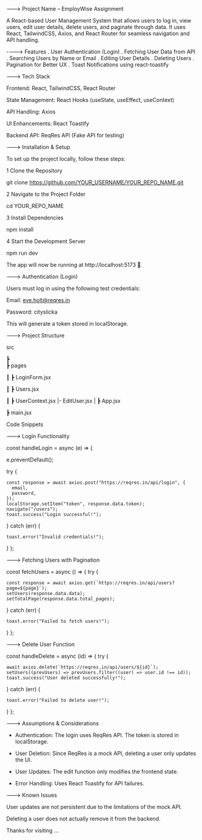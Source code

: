 ---> Project Name – EmployWise Assignment


A React-based User Management System that allows users to log in, view users, edit user details, delete users, and paginate through data. It uses React, TailwindCSS, Axios, and React Router for seamless navigation and API handling.





----> Features
. User Authentication (Login)
. Fetching User Data from API
. Searching Users by Name or Email
. Editing User Details
. Deleting Users
. Pagination for Better UX
. Toast Notifications using react-toastify



---> Tech Stack

Frontend: React, TailwindCSS, React Router

State Management: React Hooks (useState, useEffect, useContext)

API Handling: Axios

UI Enhancements: React Toastify

Backend API: ReqRes API (Fake API for testing)


---> Installation & Setup


To set up the project locally, follow these steps:

1️ Clone the Repository


git clone https://github.com/YOUR_USERNAME/YOUR_REPO_NAME.git


2️  Navigate to the Project Folder


cd YOUR_REPO_NAME


3️ Install Dependencies


npm install


4️ Start the Development Server

npm run dev

The app will now be running at http://localhost:5173 🚀.

---> Authentication (Login)

Users must log in using the following test credentials:


Email: eve.holt@reqres.in

Password: cityslicka

This will generate a token stored in localStorage.

---> Project Structure


 src
 
 ┣  
 ┣  pages
 
 ┃ ┣  LoginForm.jsx
 
 ┃ ┣  Users.jsx
 
 ┃ ┣  UserContext.jsx
   |- EditUser.jsx
 |
 ┣  App.jsx
 
 ┣  main.jsx


  Code Snippets


---> Login Functionality


const handleLogin = async (e) => {

  e.preventDefault();
  
  try {
  
    const response = await axios.post("https://reqres.in/api/login", {
      email,
      password,
    });
    localStorage.setItem("token", response.data.token);
    navigate("/users");
    toast.success("Login successful!");
    
  }
  catch (err) {
  
    toast.error("Invalid credentials!");
  }
};

---> Fetching Users with Pagination

const fetchUsers = async () => {
  try {
  
    const response = await axios.get(`https://reqres.in/api/users?page=${page}`);
    setUsers(response.data.data);
    setTotalPage(response.data.total_pages);
  } catch (err) {
  
    toast.error("Failed to fetch users!");
  }
};

---> Delete User Function


const handleDelete = async (id) => {
  try {
  
    await axios.delete(`https://reqres.in/api/users/${id}`);
    setUsers((prevUsers) => prevUsers.filter((user) => user.id !== id));
    toast.success("User deleted successfully!");
  } catch (err) {
  
    toast.error("Failed to delete user!");
  }
};

---> Assumptions & Considerations

- Authentication: The login uses ReqRes API. The token is stored in localStorage.
  
- User Deletion: Since ReqRes is a mock API, deleting a user only updates the UI.

- User Updates: The edit function only modifies the frontend state.

- Error Handling: Uses React Toastify for API failures.

---> Known Issues

User updates are not persistent due to the limitations of the mock API.

Deleting a user does not actually remove it from the backend.


Thanks for visiting ...

